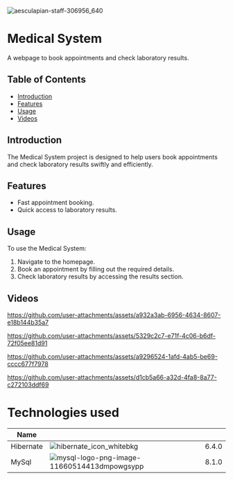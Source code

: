 
![aesculapian-staff-306956_640](https://github.com/user-attachments/assets/ce9977ba-bf66-426b-ad87-f853222f054e)

# Medical System

A webpage to book appointments and check laboratory results.

## Table of Contents
- [Introduction](#introduction)
- [Features](#features)
- [Usage](#usage)
- [Videos](#videos)

## Introduction
The Medical System project is designed to help users book appointments and check laboratory results swiftly and efficiently.

## Features
- Fast appointment booking.
- Quick access to laboratory results.

## Usage
To use the Medical System:
1. Navigate to the homepage.
2. Book an appointment by filling out the required details.
3. Check laboratory results by accessing the results section.

## Videos

https://github.com/user-attachments/assets/a932a3ab-6956-4634-8607-e18b144b35a7

https://github.com/user-attachments/assets/5329c2c7-e71f-4c06-b6df-72f05ee81d91

https://github.com/user-attachments/assets/a9296524-1afd-4ab5-be69-cccc677f7978

https://github.com/user-attachments/assets/d1cb5a66-a32d-4fa8-8a77-c272103ddf69

# Technologies used

| Name     |          |          |
|----------|----------|----------|
| Hibernate    | ![hibernate_icon_whitebkg](https://github.com/user-attachments/assets/42dcd2ae-576f-4b21-a27c-cb4b83d3d018)   | 6.4.0   |
| MySql    | ![mysql-logo-png-image-11660514413dmpowgsypp](https://github.com/user-attachments/assets/5a045646-2aab-4f1f-94a3-28c771e6bb4d) | 8.1.0







